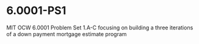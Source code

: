 # 6.0001-PS1
MIT OCW 6.0001 Problem Set 1.A-C focusing on building a three iterations of a down payment mortgage estimate program
